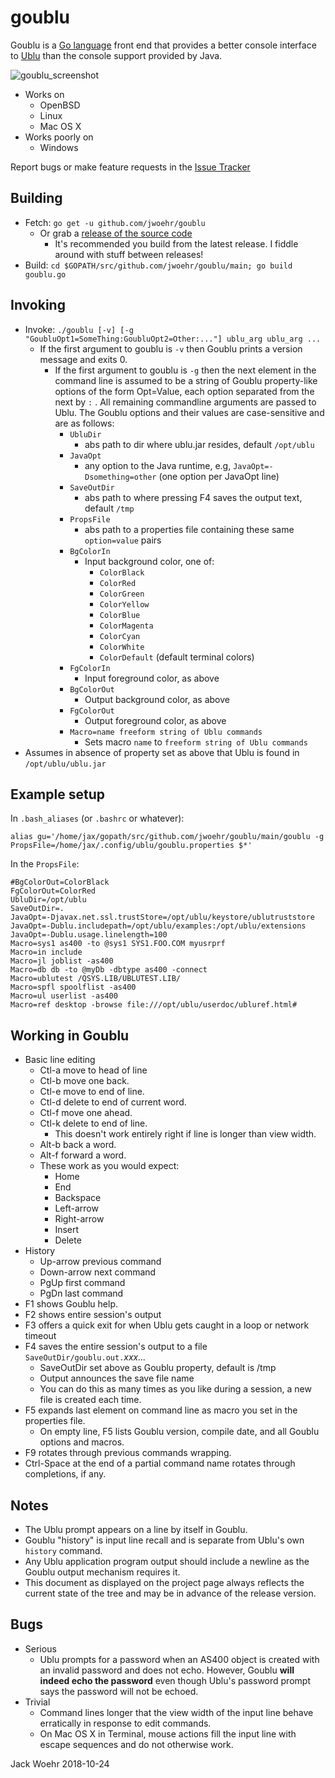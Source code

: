 # goublu
Goublu is a [Go language](http://golang.org) front end that provides a better console interface to [Ublu](https://github.com/jwoehr/ublu) than the console support provided by Java.

![goublu_screenshot](https://user-images.githubusercontent.com/4604036/28322382-317d05fa-6b93-11e7-8457-b07eec2873af.png)

* Works on
	* OpenBSD
	* Linux
	* Mac OS X
* Works poorly on
	* Windows

Report bugs or make feature requests in the [Issue Tracker](https://github.com/jwoehr/goublu/issues)

## Building

* Fetch:  `go get -u github.com/jwoehr/goublu`
	* Or grab a [release of the source code](https://github.com/jwoehr/goublu/releases)
		* It's recommended you build from the latest release. I fiddle around with stuff between releases!
* Build:  `cd $GOPATH/src/github.com/jwoehr/goublu/main; go build goublu.go`

## Invoking
* Invoke: `./goublu [-v] [-g "GoubluOpt1=SomeThing:GoubluOpt2=Other:..."] ublu_arg ublu_arg ...`
  * If the first argument to goublu is `-v` then Goublu prints a version message and exits 0.
	* If the first argument to goublu is `-g` then the next element in the command line is assumed
	to be a string of Goublu property-like options of the form Opt=Value, each option separated from
	the next by `:` . All remaining commandline arguments are passed to Ublu. The Goublu options and their
	values are case-sensitive and are as follows:
		* `UbluDir`
			* abs path to dir where ublu.jar resides, default `/opt/ublu`
		* `JavaOpt`
			* any option to the Java runtime, e.g, `JavaOpt=-Dsomething=other` (one option per JavaOpt line)
		* `SaveOutDir`
			* abs path to where pressing F4 saves the output text, default `/tmp`
		* `PropsFile`
			* abs path to a properties file containing these same `option=value` pairs
		* `BgColorIn`
			* Input background color, one of:
				* `ColorBlack`
				* `ColorRed`
				* `ColorGreen`
				* `ColorYellow`
				* `ColorBlue`
				* `ColorMagenta`
				* `ColorCyan`
				* `ColorWhite`
				* `ColorDefault` (default terminal colors)
		* `FgColorIn`
			* Input foreground color, as above
		* `BgColorOut`
			* Output background color, as above
		* `FgColorOut`
			* Output foreground color, as above			
		* `Macro=name freeform string of Ublu commands`
			* Sets macro `name` to `freeform string of Ublu commands`
* Assumes in absence of property set as above that Ublu is found in `/opt/ublu/ublu.jar`

## Example setup
In `.bash_aliases` (or `.bashrc` or whatever):

```
alias gu='/home/jax/gopath/src/github.com/jwoehr/goublu/main/goublu -g PropsFile=/home/jax/.config/ublu/goublu.properties $*'
```

In the `PropsFile`:

```
#BgColorOut=ColorBlack
FgColorOut=ColorRed
UbluDir=/opt/ublu
SaveOutDir=.
JavaOpt=-Djavax.net.ssl.trustStore=/opt/ublu/keystore/ublutruststore
JavaOpt=-Dublu.includepath=/opt/ublu/examples:/opt/ublu/extensions
JavaOpt=-Dublu.usage.linelength=100
Macro=sys1 as400 -to @sys1 SYS1.FOO.COM myusrprf
Macro=in include
Macro=jl joblist -as400
Macro=db db -to @myDb -dbtype as400 -connect
Macro=ublutest /QSYS.LIB/UBLUTEST.LIB/
Macro=spfl spoolflist -as400
Macro=ul userlist -as400
Macro=ref desktop -browse file:///opt/ublu/userdoc/ubluref.html#
```

## Working in Goublu
* Basic line editing
	* Ctl-a move to head of line
	* Ctl-b move one back.
	* Ctl-e move to end of line.
	* Ctl-d delete to end of current word.
	* Ctl-f move one ahead.
	* Ctl-k delete to end of line.
		* This doesn't work entirely right if line is longer than view width.
	* Alt-b back a word.
	* Alt-f forward a word.
	* These work as you would expect:
		* Home
		* End
		* Backspace
		* Left-arrow
		* Right-arrow
		* Insert
		* Delete
* History
	* Up-arrow previous command
	* Down-arrow next command
	* PgUp first command
	* PgDn last command
* F1 shows Goublu help.
* F2 shows entire session's output
* F3 offers a quick exit for when Ublu gets caught in a loop or network timeout
* F4 saves the entire session's output to a file `SaveOutDir/goublu.out.`_xxx..._
	* SaveOutDir set above as Goublu property, default is /tmp
	* Output announces the save file name
	* You can do this as many times as you like during a session, a new file is created each time.
* F5 expands last element on command line as macro you set in the properties file.
	* On empty line, F5 lists Goublu version, compile date, and all Goublu options and macros.
* F9 rotates through previous commands wrapping.
* Ctrl-Space at the end of a partial command name rotates through completions, if any.

## Notes

* The Ublu prompt appears on a line by itself in Goublu.
* Goublu "history" is input line recall and is separate from Ublu's own `history` command.
* Any Ublu application program output should include a newline as the Goublu output mechanism requires it.
* This document as displayed on the project page always reflects the current state of the tree and may be in
advance of the release version.

## Bugs

* Serious
	* Ublu prompts for a password when an AS400 object is created with an invalid password and does not echo. However,
	Goublu **will indeed echo the password** even though Ublu's password prompt says the password will not be echoed.
* Trivial
	* Command lines longer that the view width of the input line behave erratically in response to edit commands.
	* On Mac OS X in Terminal, mouse actions fill the input line with escape sequences and do not otherwise work.

Jack Woehr 2018-10-24
